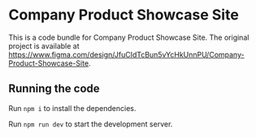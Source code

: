
  # Company Product Showcase Site

  This is a code bundle for Company Product Showcase Site. The original project is available at https://www.figma.com/design/JfuCIdTcBun5vYcHkUnnPU/Company-Product-Showcase-Site.

  ## Running the code

  Run `npm i` to install the dependencies.

  Run `npm run dev` to start the development server.
  